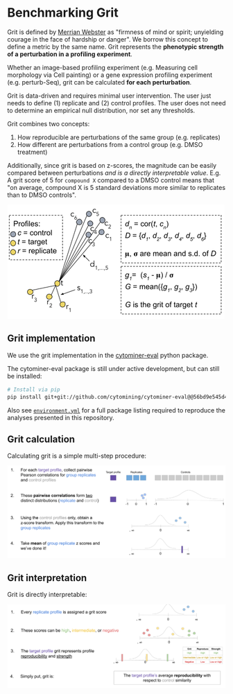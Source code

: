 # Benchmarking Grit

Grit is defined by [Merrian Webster](https://www.merriam-webster.com/dictionary/grit) as "firmness of mind or spirit; unyielding courage in the face of hardship or danger".
We borrow this concept to define a metric by the same name.
Grit represents the **phenotypic strength of a perturbation in a profiling experiment**.

Whether an image-based profiling experiment (e.g. Measuring cell morphology via Cell painting) or a gene expression profiling experiment (e.g. perturb-Seq), grit can be calculated **for each perturbation**.

Grit is data-driven and requires minimal user intervention.
The user just needs to define (1) replicate and (2) control profiles.
The user does not need to determine an empirical null distribution, nor set any thresholds.

Grit combines two concepts:

1. How reproducible are perturbations of the same group (e.g. replicates)
2. How different are perturbations from a control group (e.g. DMSO treatment)

Additionally, since grit is based on z-scores, the magnitude can be easily compared between perturbations _and is a directly interpretable value_.
E.g. A grit score of 5 for `compound X` compared to a DMSO control means that "on average, compound X is 5 standard deviations more similar to replicates than to DMSO controls".

![grit summary](media/Figure1A_Simple_Interpretation.png)

## Grit implementation

We use the grit implementation in the [cytominer-eval](https://github.com/cytomining/cytominer-eval) python package.

The cytominer-eval package is still under active development, but can still be installed:

```bash
# Install via pip
pip install git+git://github.com/cytomining/cytominer-eval@@56bd9e545d4ce5dea8c2d3897024a4eb241d06db
```

Also see [`environment.yml`](environment.yml) for a full package listing required to reproduce the analyses presented in this repository.

## Grit calculation

Calculating grit is a simple multi-step procedure:

![grit calculation](media/grit_calculation.png)

## Grit interpretation

Grit is directly interpretable:

![grit interpretation](media/grit_interpretation.png)
